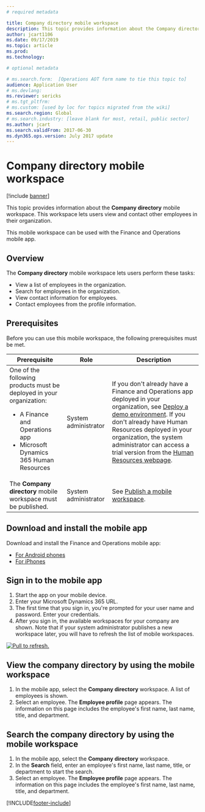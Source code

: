 ```yaml
---
# required metadata

title: Company directory mobile workspace
description: This topic provides information about the Company directory mobile workspace, which lets users view and contact other employees in their organization.
author: jcart1106
ms.date: 09/17/2019
ms.topic: article
ms.prod: 
ms.technology: 

# optional metadata

# ms.search.form:  [Operations AOT form name to tie this topic to]
audience: Application User
# ms.devlang: 
ms.reviewer: sericks
# ms.tgt_pltfrm: 
# ms.custom: [used by loc for topics migrated from the wiki]
ms.search.region: Global
# ms.search.industry: [leave blank for most, retail, public sector]
ms.author: jcart
ms.search.validFrom: 2017-06-30 
ms.dyn365.ops.version: July 2017 update 
---
```


# Company directory mobile workspace

[!include [banner](../includes/banner.md)]

This topic provides information about the **Company directory** mobile workspace. This workspace lets users view and contact other employees in their organization.

This mobile workspace can be used with the Finance and Operations mobile app.

## Overview
The **Company directory** mobile workspace lets users perform these tasks:

- View a list of employees in the organization.
- Search for employees in the organization.
- View contact information for employees.
- Contact employees from the profile information.

## Prerequisites
Before you can use this mobile workspace, the following prerequisites must be met.

<table>
<thead>
<tr class="header">
<th>Prerequisite</th>
<th>Role</th>
<th>Description</th>
</tr>
</thead>
<tbody>
<tr class="odd">
<td>One of the following products must be deployed in your organization:
<ul><li>A Finance and Operations app</li>
<li>Microsoft Dynamics 365 Human Resources</li>
</ul>
</td>
<td>System administrator</td>
<td>If you don&#39;t already have a Finance and Operations app deployed in your organization, see <a href="../deployment/deploy-demo-environment.md">Deploy a demo environment</a>. If you don&#39;t already have Human Resources deployed in your organization, the system administrator can access a trial version from the <a href="https://dynamics.microsoft.com/human-resources/overview/">Human Resources webpage</a>.
</td>
</tr>
<tr class="even">
<td>The <strong>Company directory</strong> mobile workspace must be published.</td>
<td>System administrator</td>
<td>See <a href="publish-mobile-workspace.md">Publish a mobile workspace</a>.</td>
</tr>
</tbody>
</table>

## Download and install the mobile app
Download and install the Finance and Operations mobile app:

-   [For Android phones](https://go.microsoft.com/fwlink/?linkid=850662)
-   [For iPhones](https://go.microsoft.com/fwlink/?linkid=850663)

## Sign in to the mobile app
1.  Start the app on your mobile device.
2.  Enter your Microsoft Dynamics 365 URL.
3.  The first time that you sign in, you're prompted for your user name and password. Enter your credentials.
4.  After you sign in, the available workspaces for your company are shown. Note that if your system administrator publishes a new workspace later, you will have to refresh the list of mobile workspaces.

[![Pull to refresh.](./media/pull-to-refresh-list-of-workspaces-183x300.png)](./media/pull-to-refresh-list-of-workspaces.png)

## View the company directory by using the mobile workspace
1.	In the mobile app, select the **Company directory** workspace. A list of employees is shown.
3.	Select an employee. The **Employee profile** page appears. The information on this page includes the employee's first name, last name, title, and department.

## Search the company directory by using the mobile workspace
1.	In the mobile app, select the **Company directory** workspace.
2.	In the **Search** field, enter an employee's first name, last name, title, or department to start the search.
3.	Select an employee. The **Employee profile** page appears. The information on this page includes the employee's first name, last name, title, and department.


[!INCLUDE[footer-include](../../../includes/footer-banner.md)]